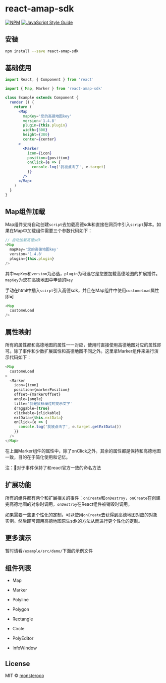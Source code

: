 # react-amap-sdk

>

[![NPM](https://img.shields.io/npm/v/react-amap-sdk.svg)](https://www.npmjs.com/package/react-amap-sdk) [![JavaScript Style Guide](https://img.shields.io/badge/code_style-standard-brightgreen.svg)](https://standardjs.com)

## 安装

```bash
npm install --save react-amap-sdk
```

## 基础使用

```jsx
import React, { Component } from 'react'

import { Map, Marker } from 'react-amap-sdk'

class Example extends Component {
  render () {
    return (
      <Map
        mapKey='您的高德地图key'
        version='1.4.8'
        plugin={this.plugin}
        width={300}
        height={300}
        center={center}
      >
        <Marker
          icon={icon}
          position={position}
          onClick={e => {
            console.log('我被点击了', e.target)
          }}
        />
      </Map>
    )
  }
}
```

## Map组件加载

Map组件支持自动创建`script`去加载高德sdk和直接在网页中引入`script`脚本。如果在Map中加载组件需要三个参数代码如下：

```javascript
// 自动加载高德sdk
<Map
  mapKey='您的高德地图key'
  version='1.4.8'
  plugin={this.plugin}
/>
```

其中`mapKey`和`version`为必选，`plugin`为可选它是您要加载高德地图的扩展插件。`mapKey`为您在高德地图中申请的`key`

手动在html中插入`scirpt`引入高德sdk，并且在Map组件中使用`customeLoad`属性即可

```javascript
<Map
  customeLoad
/>
```

## 属性映射

所有的属性都和高德地图的属性一一对应，使用时直接使用高德地图对应的属性即可。除了事件和少数扩展属性和高德地图不同之外。这里拿Marker组件来进行演示代码如下：

```javascript
<Map
  customeLoad
>
  <Marker
    icon={icon}
    position={markerPosition}
    offset={markerOffset}
    angle={angle}
    title='我是鼠标滑过的提示文字'
    draggable={true}
    clickable={clickable}
    extData={this.extData}
    onClick={e => {
      console.log('我被点击了', e.target.getExtData())
    }}
  />
</Map>
```

在上面Marker组件的属性中，除了onClick之外，其余的属性都是保持和高德地图一致，目的在于简化使用和记忆。

注：对于事件保持了和react官方一致的命名方法

## 扩展功能

  所有的组件都有两个和扩展相关的事件：`onCreate`和`onDestroy`，`onCreate`在创建完高德地图的对象时调用，`onDestroy`在React组件被销毁时调用。

  如果需要一些更个性化的定制，可以使用`onCreate`去获得到高德地图对应的对象实例。然后即可调用高德地图原生sdk的方法从而进行更个性化的定制。

## 更多演示

暂时请看`/example/src/demo/`下面的示例文件


## 组件列表

* Map

* Marker

* Polyline

* Polygon

* Rectangle

* Circle

* PolyEditor

* InfoWindow


## License

MIT © [monsterooo](https://github.com/monsterooo)
